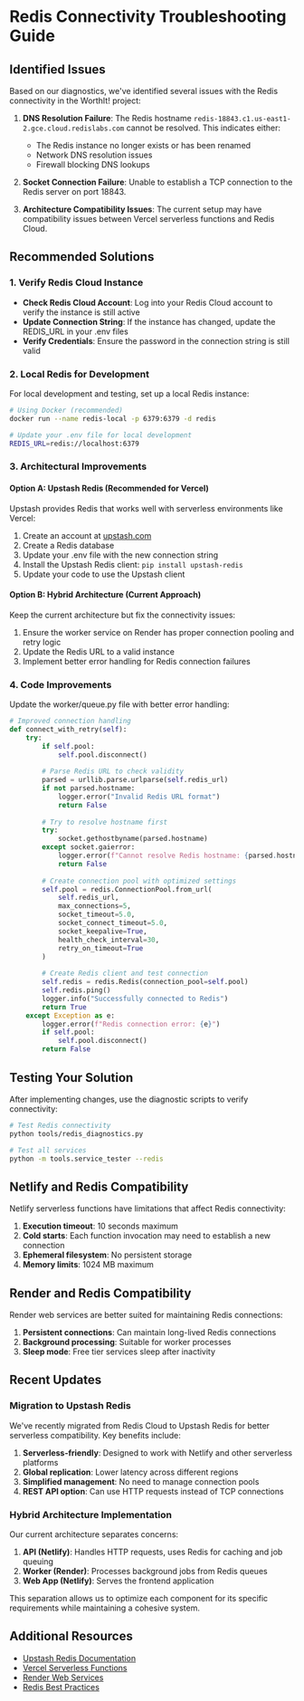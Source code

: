 # Redis Connectivity Troubleshooting Guide

## Identified Issues

Based on our diagnostics, we've identified several issues with the Redis connectivity in the WorthIt! project:

1. **DNS Resolution Failure**: The Redis hostname `redis-18843.c1.us-east1-2.gce.cloud.redislabs.com` cannot be resolved. This indicates either:
   - The Redis instance no longer exists or has been renamed
   - Network DNS resolution issues
   - Firewall blocking DNS lookups

2. **Socket Connection Failure**: Unable to establish a TCP connection to the Redis server on port 18843.

3. **Architecture Compatibility Issues**: The current setup may have compatibility issues between Vercel serverless functions and Redis Cloud.

## Recommended Solutions

### 1. Verify Redis Cloud Instance

- **Check Redis Cloud Account**: Log into your Redis Cloud account to verify the instance is still active
- **Update Connection String**: If the instance has changed, update the REDIS_URL in your .env files
- **Verify Credentials**: Ensure the password in the connection string is still valid

### 2. Local Redis for Development

For local development and testing, set up a local Redis instance:

```bash
# Using Docker (recommended)
docker run --name redis-local -p 6379:6379 -d redis

# Update your .env file for local development
REDIS_URL=redis://localhost:6379
```

### 3. Architectural Improvements

#### Option A: Upstash Redis (Recommended for Vercel)

Upstash provides Redis that works well with serverless environments like Vercel:

1. Create an account at [upstash.com](https://upstash.com/)
2. Create a Redis database
3. Update your .env file with the new connection string
4. Install the Upstash Redis client: `pip install upstash-redis`
5. Update your code to use the Upstash client

#### Option B: Hybrid Architecture (Current Approach)

Keep the current architecture but fix the connectivity issues:

1. Ensure the worker service on Render has proper connection pooling and retry logic
2. Update the Redis URL to a valid instance
3. Implement better error handling for Redis connection failures

### 4. Code Improvements

Update the worker/queue.py file with better error handling:

```python
# Improved connection handling
def connect_with_retry(self):
    try:
        if self.pool:
            self.pool.disconnect()
        
        # Parse Redis URL to check validity
        parsed = urllib.parse.urlparse(self.redis_url)
        if not parsed.hostname:
            logger.error("Invalid Redis URL format")
            return False
            
        # Try to resolve hostname first
        try:
            socket.gethostbyname(parsed.hostname)
        except socket.gaierror:
            logger.error(f"Cannot resolve Redis hostname: {parsed.hostname}")
            return False
            
        # Create connection pool with optimized settings
        self.pool = redis.ConnectionPool.from_url(
            self.redis_url,
            max_connections=5,
            socket_timeout=5.0,
            socket_connect_timeout=5.0,
            socket_keepalive=True,
            health_check_interval=30,
            retry_on_timeout=True
        )
        
        # Create Redis client and test connection
        self.redis = redis.Redis(connection_pool=self.pool)
        self.redis.ping()
        logger.info("Successfully connected to Redis")
        return True
    except Exception as e:
        logger.error(f"Redis connection error: {e}")
        if self.pool:
            self.pool.disconnect()
        return False
```

## Testing Your Solution

After implementing changes, use the diagnostic scripts to verify connectivity:

```bash
# Test Redis connectivity
python tools/redis_diagnostics.py

# Test all services
python -m tools.service_tester --redis
```

## Netlify and Redis Compatibility

Netlify serverless functions have limitations that affect Redis connectivity:

1. **Execution timeout**: 10 seconds maximum
2. **Cold starts**: Each function invocation may need to establish a new connection
3. **Ephemeral filesystem**: No persistent storage
4. **Memory limits**: 1024 MB maximum

## Render and Redis Compatibility

Render web services are better suited for maintaining Redis connections:

1. **Persistent connections**: Can maintain long-lived Redis connections
2. **Background processing**: Suitable for worker processes
3. **Sleep mode**: Free tier services sleep after inactivity

## Recent Updates

### Migration to Upstash Redis

We've recently migrated from Redis Cloud to Upstash Redis for better serverless compatibility. Key benefits include:

1. **Serverless-friendly**: Designed to work with Netlify and other serverless platforms
2. **Global replication**: Lower latency across different regions
3. **Simplified management**: No need to manage connection pools
4. **REST API option**: Can use HTTP requests instead of TCP connections

### Hybrid Architecture Implementation

Our current architecture separates concerns:

1. **API (Netlify)**: Handles HTTP requests, uses Redis for caching and job queuing
2. **Worker (Render)**: Processes background jobs from Redis queues
3. **Web App (Netlify)**: Serves the frontend application

This separation allows us to optimize each component for its specific requirements while maintaining a cohesive system.

## Additional Resources

- [Upstash Redis Documentation](https://docs.upstash.com/redis)
- [Vercel Serverless Functions](https://vercel.com/docs/concepts/functions/serverless-functions)
- [Render Web Services](https://render.com/docs/web-services)
- [Redis Best Practices](https://redis.io/topics/clients)
